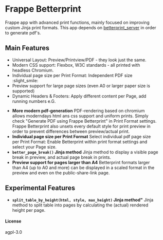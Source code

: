 # Frappe Betterprint

Frappe app with advanced print functions, mainly focused on improving custom Jinja print formats. This app depends on [betterprint_server](https://github.com/neocode-it/frappe_betterprint_server) in order to generate pdf's.

## Main Features

* Universal Layout: Preview/Printview/PDF - they look just the same.
* Modern CSS support: Flexbox, W3C standards - all printed with headless Chromium.
* Individual page size per Print Format: Independent PDF size :slight_smile: 
* Preview support for large page sizes (even A0 or larger paper size is supported)
* Dynamic Headers & Footers: Apply different content per Page, add running numbers e.G.

- **More modern pdf-generation**
PDF-rendering based on chromium allows moderndays html ans css support and uniform prints. Simply check "Generate PDF using Frappe Betterprint" in Print Format settings. Frappe Betterprint also unsets every default style for print preview in order to prevent differences between preview/actual print.
- **Individual page size per Print Format**
Select individual pdf page size per Print Format: Enable Betterprint within print format settings and select your Page size.
- **`better_page_break()` Jinja method** 
Jinja method to display a visible page break in preview, and actual page break in prints.
- **Preview support for pages larger than A4**
Betterprint formats larger than A4 (up to A0 and more) can be displayed in a scaled format in the preview and even on the public-share-link page.

## Experimental Features

- **`split_table_by_height(html, style, max_height)` Jinja method"** 
Jinja method to split table into pages by calculating the (actual) rendered height per page.

#### License

agpl-3.0